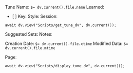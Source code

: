 Tune Name: `$= dv.current().file.name`
Learned: 
- [ ] 
Key:
Style: 
Session: 
```dataviewjs
await dv.view("Scripts/get_tune_dv", dv.current());
```
Suggested Sets:
Notes:


Creation Date: `$= dv.current().file.ctime`
Modified Data: `$= dv.current().file.mtime`

Page:
```dataviewjs
await dv.view("Scripts/display_tune_dv", dv.current());
```

